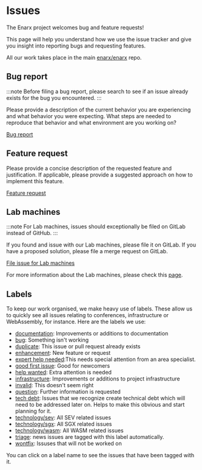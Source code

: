 # Issues
The Enarx project welcomes bug and feature requests!

This page will help you understand how we use the issue tracker and give you
insight into reporting bugs and requesting features.

All our work takes place in the main [enarx/enarx](https://github.com/enarx/enarx) repo.

## Bug report

:::note
Before filing a bug report, please search to see if an issue already exists for the bug you encountered.
:::

Please provide a description of the current behavior you are experiencing and what behavior you were expecting. What steps are needed to reproduce that behavior and what environment are you working on?

[Bug report](https://github.com/enarx/enarx/issues/new/choose)

## Feature request

Please provide a concise description of the requested feature and justification. If applicable, please provide a suggested approach on how to implement this feature.

[Feature request](https://github.com/enarx/enarx/issues/new/choose)

## Lab machines

:::note
For Lab machines, issues should exceptionally be filed on GitLab instead of GitHub.
:::

If you found and issue with our Lab machines, please file it on GitLab. If you have a proposed solution, please file a merge request on GitLab.

[File issue for Lab machines](https://gitlab.com/enarx/lab/-/issues) 
  
  
For more information about the Lab machines, please check this [page](Lab).

## Labels


To keep our work organised, we make heavy use of labels. These allow us to quickly see all issues relating to conferences, infrastructure or WebAssembly, for instance. Here are the labels we use:

- [documentation](https://github.com/enarx/enarx/labels/documentation): Improvements or additions to documentation
- [bug](https://github.com/enarx/enarx/labels/bug): Something isn't working
- [duplicate](https://github.com/enarx/enarx/labels/duplicate): This issue or pull request already exists
- [enhancement](https://github.com/enarx/enarx/labels/enhancement): New feature or request
- [expert help needed](https://github.com/enarx/enarx/labels/expert%20help%20needed):This needs special attention from an area specialist.
- [good first issue](https://github.com/enarx/enarx/labels/good%20first%20issue): Good for newcomers
- [help wanted](https://github.com/enarx/enarx/labels/help%20wanted): Extra attention is needed
- [infrastructure](https://github.com/enarx/enarx/labels/infrastructure): Improvements or additions to project infrastructure
- [invalid](https://github.com/enarx/enarx/labels/invalid): This doesn't seem right
- [question](https://github.com/enarx/enarx/labels/question): Further information is requested
- [tech debt](https://github.com/enarx/enarx/labels/tech-debt): Issues that we recognize create technical debt which will need to be addressed later on. Helps to make this obvious and start planning for it.
- [technology/sev](https://github.com/enarx/enarx/labels/technology%2Fsev): All SEV related issues
- [technology/sgx](https://github.com/enarx/enarx/labels/technology%2Fsgx): All SGX related issues
- [technology/wasm](https://github.com/enarx/enarx/labels/technology%20wasm): All WASM related issues
- [triage](https://github.com/enarx/enarx/labels/triage): news issues are tagged with this label automatically. 
- [wontfix](https://github.com/enarx/enarx/labels/wontfix): Issuses that will not be worked on

You can click on a label name to see the issues that have been tagged with it.